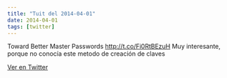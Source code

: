 ```yaml
---
title: "Tuit del 2014-04-01"
date: 2014-04-01
tags: [twitter]
---
```


Toward Better Master Passwords http://t.co/Fi0RtBEzuH Muy interesante, porque no conocía este metodo de creación de claves



[Ver en Twitter](https://twitter.com/i/web/status/450946284443029504)
